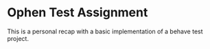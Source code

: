 # Ophen Test Assignment
This is a personal recap with a basic implementation of a behave test project.

